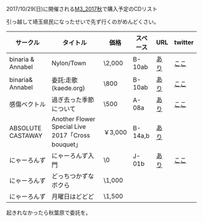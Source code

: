 2017/10/29(日)に開催される[M3_2017秋](http://www.m3net.jp)で購入予定のCDリスト

引っ越して埼玉県民になったせいで先ず行くのがめんどくさい。

| サークル          | タイトル                                          | 価格    | スペース | URL                                                        | twitter                                 |
|-------------------|---------------------------------------------------|---------|----------|------------------------------------------------------------|-----------------------------------------|
| binaria & Annabel | Nylon/Town                                        | \2,000  | B-10ab   | [あり](http://annabel.jp/nylon.html)                       | [ここ](https://twitter.com/a_nnabel)    |
| binaria& Annabel  | 委託:走歌(kaede.org)                              | \800    | B-10ab   | [あり](http://kaede.org/c92/c92.html)                      | [ここ](https://twitter.com/kaede_org)   |
| 感傷ベクトル      | 過ぎ去った季節について                            | \500    | A-08a    | [あり](http://www.sen-vec.com/news.html)                   | [ここ](https://twitter.com/senvec)      |
| ABSOLUTE CASTAWAY | Another Flower Special Live 2017「Cross bouquet」 | ￥3,000 | B-14a,b  | [あり](http://eleol.net/753/cb/livecd/)                    |                                         |
| にゃーろんず      | にゃーろんず入門                                  | \0      | J-01b    | [あり](http://bassybog.blog85.fc2.com/blog-entry-388.html) | [ここ](https://twitter.com/bassy_chika) |
| にゃーろんず      | どっちつかずなボクら                              | \1,000  |          |                                                            |                                         |
| にゃーろんず      | 月曜日はどどど                                    | \1,500  |          |                                                            |                                         |


起きれなかったら秋葉原で委託を。
